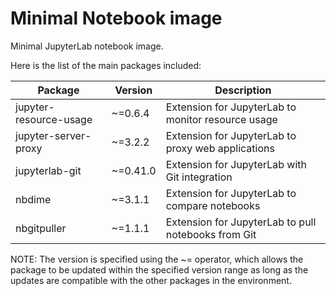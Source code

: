 # Minimal Notebook image

Minimal JupyterLab notebook image.

Here is the list of the main packages included:

| Package               | Version       | Description                                            |
|-----------------------|---------------|--------------------------------------------------------|
| jupyter-resource-usage | ~=0.6.4      | Extension for JupyterLab to monitor resource usage     |
| jupyter-server-proxy   | ~=3.2.2      | Extension for JupyterLab to proxy web applications      |
| jupyterlab-git         | ~=0.41.0     | Extension for JupyterLab with Git integration          |
| nbdime                 | ~=3.1.1      | Extension for JupyterLab to compare notebooks          |
| nbgitpuller            | ~=1.1.1      | Extension for JupyterLab to pull notebooks from Git    |

NOTE: The version is specified using the ~= operator, which allows the package to be updated within the specified version range as long as the updates are compatible with the other packages in the environment.

